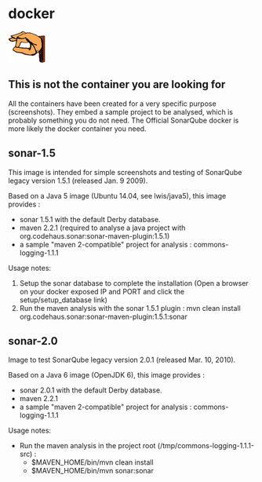 # docker

![alt text](https://raw.githubusercontent.com/lzilber/docker/master/obiwan-hand.png "Obiwan's gesture")

## This is not the container you are looking for

All the containers have been created for a very specific purpose (screenshots). They embed a sample project to be analysed, which is probably something you do not need. The Official SonarQube docker is more likely the docker container you need.

## sonar-1.5

This image is intended for simple screenshots and testing of SonarQube legacy version 1.5.1 (released Jan. 9 2009).

Based on a Java 5 image (Ubuntu 14.04, see lwis/java5), this image provides :
 * sonar 1.5.1 with the default Derby database.
 * maven 2.2.1 (required to analyse a java project with org.codehaus.sonar:sonar-maven-plugin:1.5.1)
 * a sample "maven 2-compatible" project for analysis : commons-logging-1.1.1 

Usage notes:
 1. Setup the sonar database to complete the installation (Open a browser on your docker exposed IP and PORT and click the setup/setup_database link)
 2. Run the maven analysis with the sonar 1.5.1 plugin : mvn clean install org.codehaus.sonar:sonar-maven-plugin:1.5.1:sonar

## sonar-2.0

Image to test SonarQube legacy version 2.0.1 (released Mar. 10, 2010).

Based on a Java 6 image (OpenJDK 6), this image provides :
 * sonar 2.0.1 with the default Derby database.
 * maven 2.2.1 
 * a sample "maven 2-compatible" project for analysis : commons-logging-1.1.1 

Usage notes:
 * Run the maven analysis in the project root (/tmp/commons-logging-1.1.1-src) : 
   * $MAVEN_HOME/bin/mvn clean install
   * $MAVEN_HOME/bin/mvn sonar:sonar
